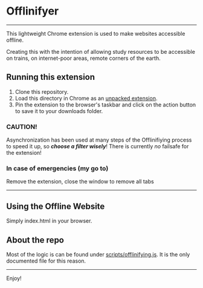 # Offlinifyer

---

This lightweight Chrome extension is used to make websites accessible offline.

Creating this with the intention of allowing study resources to be accessible on trains, on internet-poor areas, remote corners of the earth.

## Running this extension

1. Clone this repository.
2. Load this directory in Chrome as an [unpacked extension](https://developer.chrome.com/docs/extensions/mv3/getstarted/development-basics/#load-unpacked).
3. Pin the extension to the browser's taskbar and click on the action button to save it to your downloads folder.

### CAUTION!
Asynchronization has been used at many steps of the Offlinifiying process to speed it up, so ***choose a filter wisely***! There is currently *no* failsafe for the extension!

### In case of emergencies (my go to)
Remove the extension, close the window to remove all tabs

---

## Using the Offline Website
Simply index.html in your browser.

## About the repo
Most of the logic is can be found under [scripts/offlinifying.js](https://github.com/zlumi/Offlinify/blob/main/scripts/offlinifying.js). It is the only documented file for this reason.

---

Enjoy!